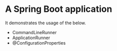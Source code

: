 # A Spring Boot application

It demonstrates the usage of the below.
 - CommandLineRunner
 - ApplicationRunner
 - @ConfigurationProperties
